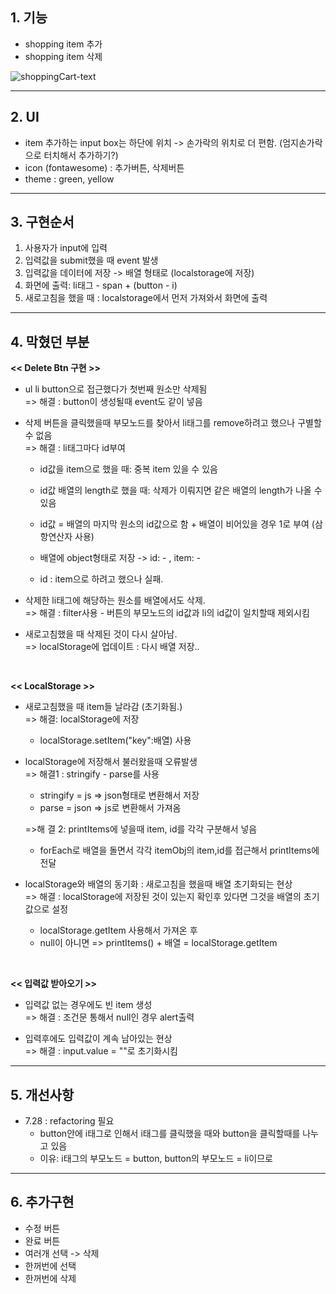 ## 1. 기능

- shopping item 추가
- shopping item 삭제

![shoppingCart-text](https://user-images.githubusercontent.com/72786354/127321939-eb95c9ac-2ac3-41bd-a6f1-994d2bd2555b.gif)

-------------------------------------------------

## 2. UI

- item 추가하는 input box는 하단에 위치 -> 손가락의 위치로 더 편함. (엄지손가락으로 터치해서 추가하기?)
- icon (fontawesome) : 추가버튼, 삭제버튼 
- theme : green, yellow

-------------------------------------------------
## 3. 구현순서

1. 사용자가 input에 입력
2. 입력값을 submit했을 때 event 발생
3. 입력값을 데이터에 저장 -> 배열 형태로 (localstorage에 저장) 
4. 화면에 출력: li태그 - span + (button - i)
5. 새로고침을 했을 때 : localstorage에서 먼저 가져와서 화면에 출력



-------------------------------------------------

## 4. 막혔던 부분

**<< Delete Btn 구현 >>**

- ul li button으로 접근했다가 첫번째 원소만 삭제됨   
    => 해결 : button이 생성될때 event도 같이 넣음

- 삭제 버튼을 클릭했을때 부모노드를 찾아서 li태그를 remove하려고 했으나 구별할 수 없음   
    => 해결 : li태그마다 id부여    
    - id값을 item으로 했을 때: 중복 item 있을 수 있음   
    - id값 배열의 length로 했을 때: 삭제가 이뤄지면 같은 배열의 length가 나올 수 있음      
    - id값 = 배열의 마지막 원소의 id값으로 함 + 배열이 비어있을 경우 1로 부여 (삼항연산자 사용)

    - 배열에 object형태로 저장 -> id: - , item: - 
    - id : item으로 하려고 했으나 실패.

- 삭제한 li태그에 해당하는 원소를 배열에서도 삭제.   
    => 해결 : filter사용 - 버튼의 부모노드의 id값과 li의 id값이 일치할때 제외시킴

- 새로고침했을 때 삭제된 것이 다시 살아남.    
    => localStorage에 업데이트 : 다시 배열 저장..


<br>

**<< LocalStorage >>**

- 새로고침했을 때 item들 날라감 (초기화됨.)    
    => 해결: localStorage에 저장
    - localStorage.setItem("key":배열) 사용   

- localStorage에 저장해서 불러왔을때 오류발생   
    => 해결1 : stringify - parse를 사용
    - stringify = js => json형태로 변환해서 저장 
    - parse = json => js로 변환해서 가져옴

    =>해 결 2: printItems에 넣을때 item, id를 각각 구분해서 넣음
    - forEach로 배열을 돌면서 각각 itemObj의 item,id를 접근해서 printItems에 전달


- localStorage와 배열의 동기화 : 새로고침을 했을때 배열 초기화되는 현상    
    => 해결 : localStorage에 저장된 것이 있는지 확인후 있다면 그것을 배열의 초기값으로 설정    
    - localStorage.getItem 사용해서 가져온 후   
    - null이 아니면 => printItems() + 배열 = localStorage.getItem


<br>

**<< 입력값 받아오기 >>**

-  입력값 없는 경우에도 빈 item 생성    
    => 해결 : 조건문 통해서 null인 경우 alert출력

- 입력후에도 입력값이 계속 남아있는 현상   
    => 해결 : input.value = ""로 초기화시킴



----

## 5. 개선사항 

- 7.28 : refactoring 필요   
    - button안에 i태그로 인해서 i태그를 클릭했을 때와 button을 클릭할때를 나누고 있음   
    - 이유: i태그의 부모노드 = button, button의 부모노드 = li이므로


---
## 6. 추가구현 

- 수정 버튼
- 완료 버튼
- 여러개 선택 -> 삭제
- 한꺼번에 선택
- 한꺼번에 삭제
